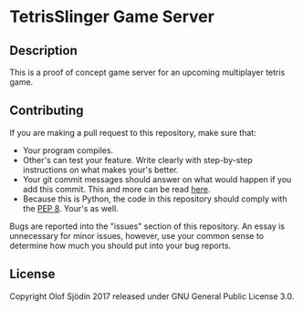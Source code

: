 # TetrisSlinger Game Server

## Description

This is a proof of concept game server for an upcoming multiplayer
tetris game.

## Contributing

If you are making a pull request to this repository, make sure that:

* Your program compiles.
* Other's can test your feature. Write clearly with step-by-step
  instructions on what makes your's better.
* Your git commit messages should answer on what would happen if you
  add this commit. This and more can be read
  [here](https://chris.beams.io/posts/git-commit/).
* Because this is Python, the code in this repository should comply
  with the [PEP
  8](https://www.python.org/dev/peps/pep-0008/#string-quotes). Your's
  as well.

Bugs are reported into the "issues" section of this repository. An
essay is unnecessary for minor issues, however, use your common sense
to determine how much you should put into your bug reports.

## License

Copyright Olof Sjödin 2017 released under GNU General Public License
3.0.